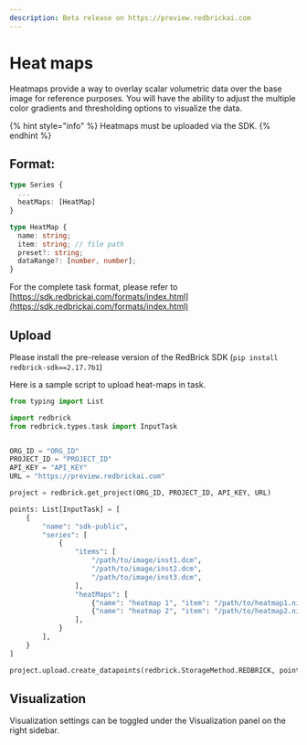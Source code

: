 ```yaml
---
description: Beta release on https://preview.redbrickai.com
---
```


# Heat maps

Heatmaps provide a way to overlay scalar volumetric data over the base image for reference purposes. You will have the ability to adjust the multiple color gradients and thresholding options to visualize the data.

{% hint style="info" %}
Heatmaps must be uploaded via the SDK.&#x20;
{% endhint %}

## Format:

```typescript
type Series {
  ...
  heatMaps: [HeatMap]
}

type HeatMap {
  name: string;
  item: string; // file path
  preset?: string;
  dataRange?: [number, number];
}
```

For the complete task format, please refer to [https://sdk.redbrickai.com/formats/index.html](https://sdk.redbrickai.com/formats/index.html)

## Upload

Please install the pre-release version of the RedBrick SDK (`pip install redbrick-sdk==2.17.7b1`)

Here is a sample script to upload heat-maps in task.

```python
from typing import List

import redbrick
from redbrick.types.task import InputTask


ORG_ID = "ORG_ID"
PROJECT_ID = "PROJECT_ID"
API_KEY = "API_KEY"
URL = "https://preview.redbrickai.com"

project = redbrick.get_project(ORG_ID, PROJECT_ID, API_KEY, URL)

points: List[InputTask] = [
    {
        "name": "sdk-public",
        "series": [
            {
                "items": [
                    "/path/to/image/inst1.dcm",
                    "/path/to/image/inst2.dcm",
                    "/path/to/image/inst3.dcm",
                ],
                "heatMaps": [
                    {"name": "heatmap 1", "item": "/path/to/heatmap1.nii.gz"},
                    {"name": "heatmap 2", "item": "/path/to/heatmap2.nii.gz"},
                ],
            }
        ],
    }
]

project.upload.create_datapoints(redbrick.StorageMethod.REDBRICK, points)
```

## Visualization

Visualization settings can be toggled under the Visualization panel on the right sidebar.&#x20;

<figure><img src="../.gitbook/assets/Screenshot 2024-06-13 at 6.40.16 PM.png" alt=""><figcaption></figcaption></figure>
